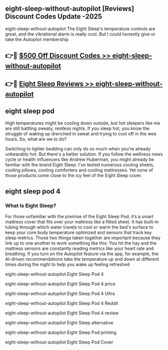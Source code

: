 ## eight-sleep-without-autopilot [Reviews​] Discount Codes Update -2025

eight-sleep-without-autopilot The Eight Sleep's temperature controls are great, and the vibrational alarm is really cool. But I could honestly give or take the Autopilot membership

## 👉🔴 [$500 Off Discount Codes >> eight-sleep-without-autopilot](http://download.freeplayer.one?title=eight-sleep-without-autopilot&ref=18-ES)

## 👉🔴 [Eight Sleep Reviews >> eight-sleep-without-autopilot](http://download.freeplayer.one?title=eight-sleep-without-autopilot&ref=18-ES)

## eight sleep pod

High temperatures might be cooling down outside, but hot sleepers like me are still battling sweaty, restless nights. If you sleep hot, you know the struggle of waking up drenched in sweat and trying to cool off in the wee hours. So, what are we to do?

Switching to lighter bedding can only do so much when you're already unbearably hot. But there's a better solution. If you follow the wellness news cycle or health influencers like Andrew Huberman, you might already be familiar with the brand Eight Sleep. I've tested numerous cooling sheets, cooling pillows, cooling comforters and cooling mattresses. Yet none of those products come close to the icy feel of the Eight Sleep cover.

## eight sleep pod 4

### What Is Eight Sleep?

For those unfamiliar with the premise of the Eight Sleep Pod, it’s a smart mattress cover that fits over your mattress like a fitted sheet. It has built-in tubing through which water travels to cool or warm the bed's surface to keep your core body temperature optimized and sensors that track key sleep metrics. Those two things taken together are important because they link up to one another to work something like this: You hit the hay and the mattress sensors are constantly reading metrics like your heart rate and breathing. If you turn on the Autopilot feature via the app, for example, the AI-driven recommendations take the temperature up and down at different times during the night to help you wake up feeling refreshed

eight-sleep-without-autopilot Eight Sleep Pod 4

eight-sleep-without-autopilot Eight Sleep Pod 4 price

eight-sleep-without-autopilot Eight Sleep Pod 4 Ultra

eight-sleep-without-autopilot Eight Sleep Pod 4 Reddit

eight-sleep-without-autopilot Eight Sleep Pod 4 review

eight-sleep-without-autopilot Eight Sleep alternative

eight-sleep-without-autopilot Eight Sleep Pod priming

eight-sleep-without-autopilot Eight Sleep Pod Cover